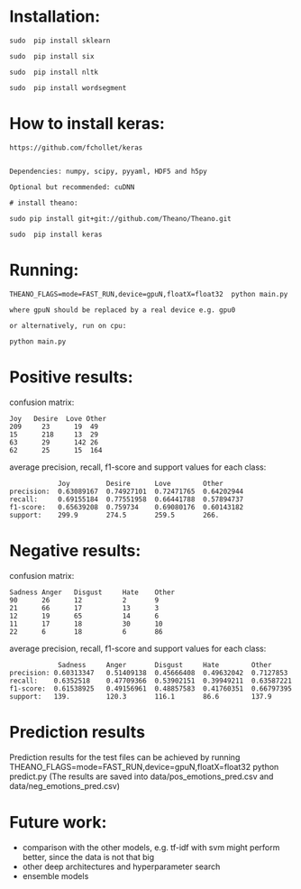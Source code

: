 # Installation:

    sudo  pip install sklearn

    sudo  pip install six

    sudo  pip install nltk

    sudo  pip install wordsegment
 


  # How to install keras: 
    https://github.com/fchollet/keras
    
    
    Dependencies: numpy, scipy, pyyaml, HDF5 and h5py    
    
    Optional but recommended: cuDNN    
    
    # install theano:    
    
    sudo pip install git+git://github.com/Theano/Theano.git        
        
    sudo  pip install keras
    


# Running:

    THEANO_FLAGS=mode=FAST_RUN,device=gpuN,floatX=float32  python main.py  
 
    where gpuN should be replaced by a real device e.g. gpu0

    or alternatively, run on cpu:

    python main.py

# Positive results:

confusion matrix:


    Joy   Desire  Love Other
    209     23      19  49
    15      218     13  29
    63      29      142 26
    62      25      15  164

average precision, recall, f1-score and support values for each class:


                Joy         Desire      Love        Other
    precision:  0.63089167  0.74927101  0.72471765  0.64202944
    recall:     0.69155184  0.77551958  0.66441788  0.57894737
    f1-score:   0.65639208  0.759734    0.69080176  0.60143182
    support:    299.9       274.5       259.5       266.


# Negative results:

confusion matrix:


    Sadness Anger   Disgust     Hate    Other
    90      26      12          2       9
    21      66      17          13      3
    12      19      65          14      6
    11      17      18          30      10
    22      6       18          6       86


average precision, recall, f1-score and support values for each class:


                Sadness     Anger       Disgust     Hate        Other
    precision: 0.60313347   0.51409138  0.45666408  0.49632042  0.7127853
    recall:    0.6352518    0.47709366  0.53902151  0.39949211  0.63587221 
    f1-score:  0.61538925   0.49156961  0.48857583  0.41760351  0.66797395   
    support:   139.         120.3       116.1       86.6        137.9      

# Prediction results
Prediction results for the test files can be achieved by running 
    THEANO_FLAGS=mode=FAST_RUN,device=gpuN,floatX=float32  python predict.py
(The results are saved into data/pos_emotions_pred.csv and data/neg_emotions_pred.csv)

# Future work:
* comparison with the other models, e.g. tf-idf with svm might perform better, since the data is not that big
* other deep architectures and hyperparameter search
* ensemble models
